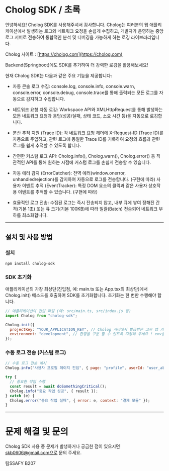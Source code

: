 # Cholog SDK / 초록

안녕하세요! Cholog SDK를 사용해주셔서 감사합니다. Cholog는 여러분의 웹 애플리케이션에서 발생하는 로그와 네트워크 요청을 손쉽게 수집하고, 개발자가 운영하는 중앙 로그 서버로 전송하여 통합적인 분석 및 디버깅을 가능하게 하는 로깅 라이브러리입니다.

Cholog 사이트 : [https://cholog.com](https://cholog.com)

Backend(Springboot)에도 SDK를 추가하여 더 강력한 로깅을 활용해보세요!

현재 Cholog SDK는 다음과 같은 주요 기능을 제공합니다:

- 자동 콘솔 로그 수집: console.log, console.info, console.warn, console.error, console.debug, console.trace를 통해 출력되는 모든 로그를 자동으로 감지하고 수집합니다.
- 네트워크 요청 자동 로깅: Workspace API와 XMLHttpRequest를 통해 발생하는 모든 네트워크 요청과 응답(성공/실패, 상태 코드, 소요 시간 등)을 자동으로 로깅합니다.
- 분산 추적 지원 (Trace ID): 각 네트워크 요청 헤더에 X-Request-ID (Trace ID)를 자동으로 주입하고, 관련 로그에 동일한 Trace ID를 기록하여 요청의 흐름과 관련 로그를 쉽게 추적할 수 있도록 합니다.
- 간편한 커스텀 로그 API: Cholog.info(), Cholog.warn(), Cholog.error() 등 직관적인 API를 통해 원하는 시점에 커스텀 로그를 손쉽게 전송할 수 있습니다.
- 자동 에러 감지 (ErrorCatcher): 전역 에러(window.onerror, unhandledrejection)를 감지하여 자동으로 로그를 전송합니다. (구현에 따라)
  사용자 이벤트 추적 (EventTracker): 특정 DOM 요소의 클릭과 같은 사용자 상호작용 이벤트를 추적할 수 있습니다. (구현에 따라)

- 효율적인 로그 전송: 수집된 로그는 즉시 전송되지 않고, 내부 큐에 쌓여 정해진 간격(기본 1초) 또는 큐 크기(기본 100KB)에 따라 일괄(Batch) 전송되어 네트워크 부하를 최소화합니다.

---

## 설치 및 사용 방법

### 설치

```
npm install cholog-sdk
```

### SDK 초기화

애플리케이션의 가장 최상단(진입점, 예: main.ts 또는 App.tsx의 최상단)에서 Cholog.init() 메소드를 호출하여 SDK를 초기화합니다. 초기화는 한 번만 수행해야 합니다.

```javascript
// 애플리케이션의 진입 파일 (예: src/main.ts, src/index.js 등)
import Cholog from "cholog-sdk";

Cholog.init({
  projectKey: "YOUR_APPLICATION_KEY", // Cholog 서버에서 발급받은 고유 앱 키를 입력하세요. (필수)
  environment: "development", // 환경을 구분 할 수 있도록 지정해 주세요 ! env를 통해 동적으로 관리하는 것을 권장합니다.
});
```

### 수동 로그 전송 (커스텀 로그)

```javascript
// 수동 로그 전송 예시
Cholog.info("사용자 프로필 페이지 진입", { page: "profile", userId: "user_abc" });

try {
  // 중요한 작업 수행
  const result = await doSomethingCritical();
  Cholog.info("중요 작업 성공", { result });
} catch (e) {
  Cholog.error("중요 작업 실패", { error: e, context: "결제 모듈" });
}
```

---

# 문제 해결 및 문의

Cholog SDK 사용 중 문제가 발생하거나 궁금한 점이 있으시면 skb0606@gmail.com으로 문의 주세요.

팀SSAFY B207
